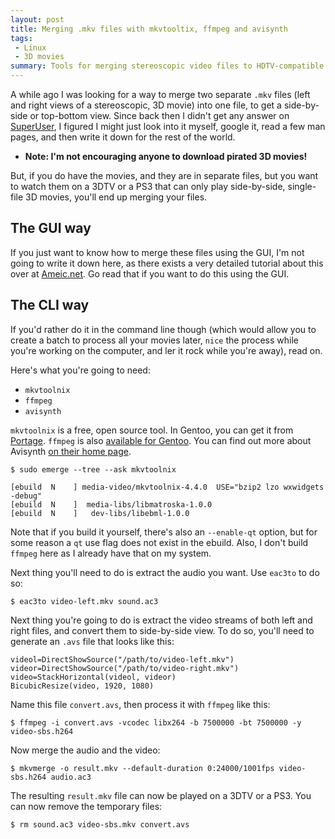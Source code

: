 ```yaml
---
layout: post
title: Merging .mkv files with mkvtooltix, ffmpeg and avisynth
tags:
 - Linux
 - 3D movies
summary: Tools for merging stereoscopic video files to HDTV-compatible format.
---
```


A while ago I was looking for a way to merge two separate `.mkv` files (left
and right views of a stereoscopic, 3D movie) into one file, to get a
side-by-side or top-bottom view. Since back then I didn't get any answer on
[SuperUser](http://superuser.com/questions/231938/combine-merge-left-right-video-files),
I figured I might just look into it myself, google it, read a few man pages,
and then write it down for the rest of the world.

* **Note: I'm not encouraging anyone to download pirated 3D movies!**

But, if you do have the movies, and they are in separate files, but you want to
watch them on a 3DTV or a PS3 that can only play side-by-side, single-file 3D
movies, you'll end up merging your files.

The GUI way
-----------

If you just want to know how to merge these files using the GUI, I'm not going
to write it down here, as there exists a very detailed tutorial about this over
at [Ameic.net](http://www.ameic.net/blog/archives/22). Go read that if you want
to do this using the GUI.

The CLI way
-----------

If you'd rather do it in the command line though (which would allow you to
create a batch to process all your movies later, `nice` the process while
you're working on the computer, and ler it rock while you're away), read on.

Here's what you're going to need:

* `mkvtoolnix`
* `ffmpeg`
* `avisynth`

`mkvtoolnix` is a free, open source tool. In Gentoo, you can get it from
[Portage](http://gentoo-portage.com/media-video/mkvtoolnix). `ffmpeg` is also
[available for Gentoo](http://gentoo-portage.com/media-video/ffmpeg). You can
find out more about Avisynth [on their home page](www.avisynth.org).

    $ sudo emerge --tree --ask mkvtoolnix

    [ebuild  N    ] media-video/mkvtoolnix-4.4.0  USE="bzip2 lzo wxwidgets -debug"
    [ebuild  N    ]  media-libs/libmatroska-1.0.0
    [ebuild  N    ]   dev-libs/libebml-1.0.0

Note that if you build it yourself, there's also an `--enable-qt` option, but
for some reason a `qt` use flag does not exist in the ebuild. Also, I don't
build `ffmpeg` here as I already have that on my system.

Next thing you'll need to do is extract the audio you want. Use `eac3to` to do
so:

    $ eac3to video-left.mkv sound.ac3

Next thing you're going to do is extract the video streams of both left and
right files, and convert them to side-by-side view. To do so, you'll need to
generate an `.avs` file that looks like this:


    videol=DirectShowSource("/path/to/video-left.mkv")
    videor=DirectShowSource("/path/to/video-right.mkv")
    video=StackHorizontal(videol, videor)
    BicubicResize(video, 1920, 1080)

Name this file `convert.avs`, then process it with `ffmpeg` like this:

    $ ffmpeg -i convert.avs -vcodec libx264 -b 7500000 -bt 7500000 -y video-sbs.h264

Now merge the audio and the video:

    $ mkvmerge -o result.mkv --default-duration 0:24000/1001fps video-sbs.h264 audio.ac3

The resulting `result.mkv` file can now be played on a 3DTV or a PS3. You can
now remove the temporary files:

    $ rm sound.ac3 video-sbs.mkv convert.avs
